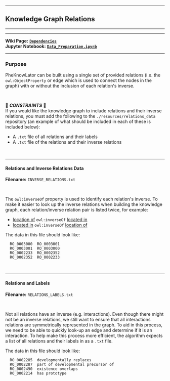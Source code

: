 ***
## Knowledge Graph Relations  
***
***

**Wiki Page:** **[`Dependencies`](https://github.com/callahantiff/PheKnowLator/wiki/Dependencies/#relations-data)**  
**Jupyter Notebook:** **[`Data_Preparation.ipynb`](https://github.com/callahantiff/PheKnowLator/blob/master/Data_Preparation.ipynb)**  

___

### Purpose
PheKnowLator can be built using a single set of provided relations (i.e. the `owl:ObjectProperty` or edge which is used to connect the nodes in the graph) with or without the inclusion of each relation's inverse.

<br>

🛑 *<b>CONSTRAINTS</b>* 🛑   
If you would like the knowledge graph to include relations and their inverse relations, you must add the following to
 the `./resources/relations_data` repository (an example of what should be included in each of these is included  below):    
- A `.txt` file of all relations and their labels     
- A `.txt` file of the relations and their inverse relations    

<br>

___ 

#### Relations and Inverse Relations Data 

**Filename:** `INVERSE_RELATIONS.txt`

<br>

The `owl:inverseOf` property is used to identify each relation's inverse. To make it easier to look up the inverse relations when building the knowledge graph, each relation/inverse relation pair is listed twice, for example:  
- [location of](http://www.ontobee.org/ontology/RO?iri=http://purl.obolibrary.org/obo/RO_0001015) `owl:inverseOf` [located in](http://www.ontobee.org/ontology/RO?iri=http://purl.obolibrary.org/obo/RO_0001025)  
- [located in](http://www.ontobee.org/ontology/RO?iri=http://purl.obolibrary.org/obo/RO_0001025) `owl:inverseOf` [location of](http://www.ontobee.org/ontology/RO?iri=http://purl.obolibrary.org/obo/RO_0001015) 

The data in this file should look like:     
```text
  RO_0003000  RO_0003001
  RO_0003001  RO_0003000
  RO_0002233  RO_0002352
  RO_0002352  RO_0002233
```

<br> 

___

#### Relations and Labels  

**Filename:** `RELATIONS_LABELS.txt`

<br>

Not all relations have an inverse (e.g. interactions). Even though there might not be an inverse relations, we still want to ensure that all interactions relations are symmetrically represented in the graph. To aid in this process, we need to be able to quickly look-up an edge and determine if it is an interaction. To help make this process more efficient, the algorithm expects a list of all relations and their labels in as a `.txt` file.  
 
The data in this file should look like:     
```text
  RO_0002285  developmentally replaces
  RO_0002287  part of developmental precursor of
  RO_0002490  existence overlaps
  RO_0002214  has prototype
```
